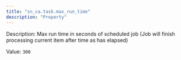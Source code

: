 ```yaml
---
title: "sn_ca.task.max_run_time"
description: "Property"
---
```


Description: Max run time in seconds of scheduled job (Job will finish processing current item after time as has elapsed)

Value: `300`